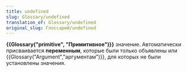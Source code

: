 ```yaml
---
title: undefined
slug: Glossary/undefined
translation_of: Glossary/undefined
original_slug: Глоссарий/undefined
---
```

<p><strong>{{Glossary("primitive", "Примитивное")}}</strong> значение. Автоматически присваивается <strong>переменным</strong>, которые были только объявлены или {{Glossary("Argument","аргументам")}}, для которых не были установлены значения.</p>
